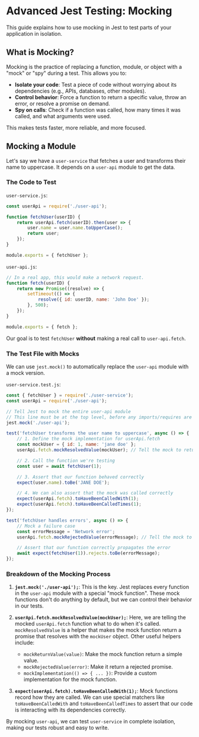 # Advanced Jest Testing: Mocking

This guide explains how to use mocking in Jest to test parts of your application in isolation.

## What is Mocking?

Mocking is the practice of replacing a function, module, or object with a "mock" or "spy" during a test. This allows you to:
- **Isolate your code**: Test a piece of code without worrying about its dependencies (e.g., APIs, databases, other modules).
- **Control behavior**: Force a function to return a specific value, throw an error, or resolve a promise on demand.
- **Spy on calls**: Check if a function was called, how many times it was called, and what arguments were used.

This makes tests faster, more reliable, and more focused.

## Mocking a Module

Let's say we have a `user-service` that fetches a user and transforms their name to uppercase. It depends on a `user-api` module to get the data.

### The Code to Test

`user-service.js`:
```javascript
const userApi = require('./user-api');

function fetchUser(userID) {
    return userApi.fetch(userID).then(user => {
        user.name = user.name.toUpperCase();
        return user;
    });
}

module.exports = { fetchUser };
```

`user-api.js`:
```javascript
// In a real app, this would make a network request.
function fetch(userID) {
    return new Promise((resolve) => {
        setTimeout(() => {
            resolve({ id: userID, name: 'John Doe' });
        }, 500);
    });
}

module.exports = { fetch };
```

Our goal is to test `fetchUser` **without** making a real call to `user-api.fetch`.

### The Test File with Mocks

We can use `jest.mock()` to automatically replace the `user-api` module with a mock version.

`user-service.test.js`:
```javascript
const { fetchUser } = require('./user-service');
const userApi = require('./user-api');

// Tell Jest to mock the entire user-api module
// This line must be at the top level, before any imports/requires are used in tests.
jest.mock('./user-api');

test('fetchUser transforms the user name to uppercase', async () => {
    // 1. Define the mock implementation for userApi.fetch
    const mockUser = { id: 1, name: 'jane doe' };
    userApi.fetch.mockResolvedValue(mockUser); // Tell the mock to return a resolved promise

    // 2. Call the function we're testing
    const user = await fetchUser(1);

    // 3. Assert that our function behaved correctly
    expect(user.name).toBe('JANE DOE');

    // 4. We can also assert that the mock was called correctly
    expect(userApi.fetch).toHaveBeenCalledWith(1);
    expect(userApi.fetch).toHaveBeenCalledTimes(1);
});

test('fetchUser handles errors', async () => {
    // Mock a failure case
    const errorMessage = 'Network error';
    userApi.fetch.mockRejectedValue(errorMessage); // Tell the mock to return a rejected promise

    // Assert that our function correctly propagates the error
    await expect(fetchUser(1)).rejects.toBe(errorMessage);
});
```

### Breakdown of the Mocking Process

1.  **`jest.mock('./user-api');`**: This is the key. Jest replaces every function in the `user-api` module with a special "mock function". These mock functions don't do anything by default, but we can control their behavior in our tests.

2.  **`userApi.fetch.mockResolvedValue(mockUser);`**: Here, we are telling the mocked `userApi.fetch` function what to do when it's called. `mockResolvedValue` is a helper that makes the mock function return a promise that resolves with the `mockUser` object. Other useful helpers include:
    - `mockReturnValue(value)`: Make the mock function return a simple value.
    - `mockRejectedValue(error)`: Make it return a rejected promise.
    - `mockImplementation(() => { ... })`: Provide a custom implementation for the mock function.

3.  **`expect(userApi.fetch).toHaveBeenCalledWith(1);`**: Mock functions record how they are called. We can use special matchers like `toHaveBeenCalledWith` and `toHaveBeenCalledTimes` to assert that our code is interacting with its dependencies correctly.

By mocking `user-api`, we can test `user-service` in complete isolation, making our tests robust and easy to write. 